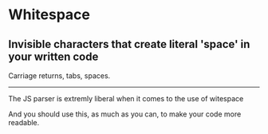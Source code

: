# Whitespace
## Invisible characters that create literal 'space' in your written code

Carriage returns, tabs, spaces.

***

The JS parser is extremly liberal when it comes to the use of witespace

And you should use this, as much as you can, to make your code more
readable.